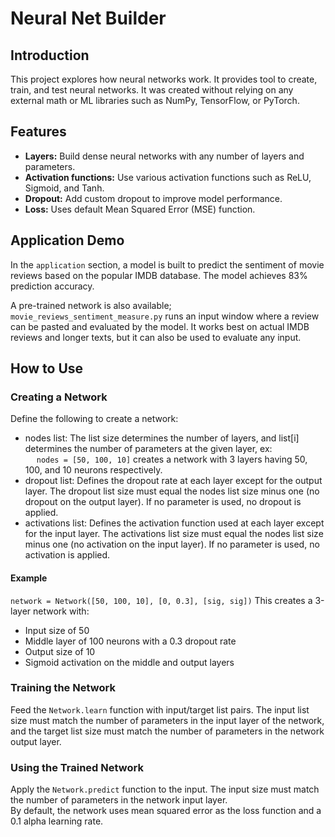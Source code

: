 # Neural Net Builder
## Introduction

This project explores how neural networks work. It provides tool to create, train, and test neural networks. 
It was created without relying on any external math or ML libraries such as NumPy, TensorFlow, or PyTorch.
## Features
- **Layers:** Build dense neural networks with any number of layers and parameters.
- **Activation functions:** Use various activation functions such as ReLU, Sigmoid, and Tanh.
- **Dropout:** Add custom dropout to improve model performance.
- **Loss:** Uses default Mean Squared Error (MSE) function.

## Application Demo

In the `application` section, a model is built to predict the sentiment of movie reviews based on the popular IMDB database. The model achieves 83% prediction accuracy. 

A pre-trained network is also available; `movie_reviews_sentiment_measure.py` runs an input window where a review can be pasted and evaluated by the model. It works best on actual IMDB reviews and longer texts, but it can also be used to evaluate any input.

## How to Use
### Creating a Network

Define the following to create a network:

- nodes list: The list size determines the number of layers, and list[i] determines the number of parameters at the given layer, ex:\
 &emsp; ```nodes = [50, 100, 10]``` creates a network with 3 layers having 50, 100, and 10 neurons respectively.
- dropout list: Defines the dropout rate at each layer except for the output layer. The dropout list size must equal the nodes list size minus one (no dropout on the output layer). If no parameter is used, no dropout is applied.
- activations list: Defines the activation function used at each layer except for the input layer. The activations list size must equal the nodes list size minus one (no activation on the input layer). If no parameter is used, no activation is applied.

#### Example

```network = Network([50, 100, 10], [0, 0.3], [sig, sig])```
This creates a 3-layer network with:
- Input size of 50
- Middle layer of 100 neurons with a 0.3 dropout rate
- Output size of 10
- Sigmoid activation on the middle and output layers

### Training the Network

Feed the `Network.learn` function with input/target list pairs. The input list size must match the number of parameters in the input layer of the network, and the target list size must match the number of parameters in the network output layer.
### Using the Trained Network

Apply the `Network.predict` function to the input. The input size must match the number of parameters in the network input layer.\
By default, the network uses mean squared error as the loss function and a 0.1 alpha learning rate.
